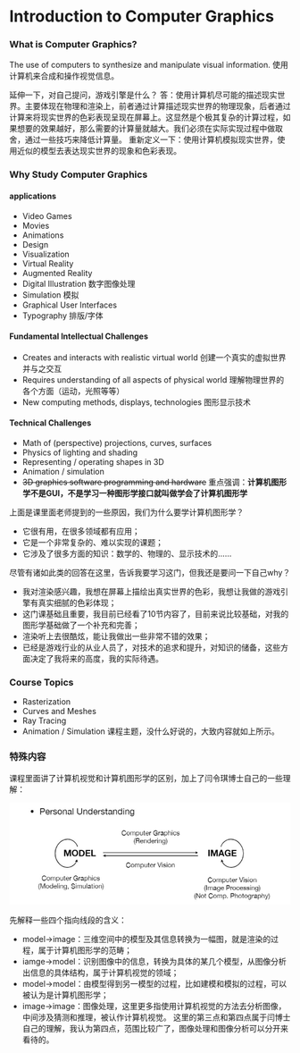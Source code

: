 # Introduction to Computer Graphics

### What is Computer Graphics?
The use of computers to synthesize and manipulate visual information.
使用计算机来合成和操作视觉信息。

延伸一下，对自己提问，游戏引擎是什么？
答：使用计算机尽可能的描述现实世界。主要体现在物理和渲染上，前者通过计算描述现实世界的物理现象，后者通过计算来将现实世界的色彩表现呈现在屏幕上。这显然是个极其复杂的计算过程，如果想要的效果越好，那么需要的计算量就越大。我们必须在实际实现过程中做取舍，通过一些技巧来降低计算量。
重新定义一下：使用计算机模拟现实世界，使用近似的模型去表达现实世界的现象和色彩表现。

### Why Study Computer Graphics
#### applications
+ Video Games
+ Movies
+ Animations
+ Design
+ Visualization
+ Virtual Reality
+ Augmented Reality
+ Digital Illustration 数字图像处理
+ Simulation 模拟
+ Graphical User Interfaces
+ Typography 排版/字体

#### Fundamental Intellectual Challenges
+ Creates and interacts with realistic virtual world 创建一个真实的虚拟世界并与之交互
+ Requires understanding of all aspects of physical world 理解物理世界的各个方面（运动，光照等等）
+ New computing methods, displays, technologies 图形显示技术

#### Technical Challenges
+ Math of (perspective) projections, curves, surfaces
+ Physics of lighting and shading
+ Representing / operating shapes in 3D
+ Animation / simulation 
+ ~~3D graphics software programming and hardware~~
重点强调：**计算机图形学不是GUI，不是学习一种图形学接口就叫做学会了计算机图形学**

上面是课里面老师提到的一些原因，我们为什么要学计算机图形学？
+ 它很有用，在很多领域都有应用；
+ 它是一个非常复杂的、难以实现的课题；
+ 它涉及了很多方面的知识：数学的、物理的、显示技术的……

尽管有诸如此类的回答在这里，告诉我要学习这门，但我还是要问一下自己why？
+ 我对渲染感兴趣，我想在屏幕上描绘出真实世界的色彩，我想让我做的游戏引擎有真实细腻的色彩体现；
+ 这门课基础且重要，我目前已经看了10节内容了，目前来说比较基础，对我的图形学基础做了一个补充和完善；
+ 渲染听上去很酷炫，能让我做出一些非常不错的效果；
+ 已经是游戏行业的从业人员了，对技术的追求和提升，对知识的储备，这些方面决定了我将来的高度，我的实际待遇。

### Course Topics
+ Rasterization
+ Curves and Meshes
+ Ray Tracing
+ Animation / Simulation
课程主题，没什么好说的，大致内容就如上所示。

### 特殊内容
课程里面讲了计算机视觉和计算机图形学的区别，加上了闫令琪博士自己的一些理解：

![differences_of_model_and_image](./images/differences_of_model_and_image.jpg)

先解释一些四个指向线段的含义：
+ model->image：三维空间中的模型及其信息转换为一幅图，就是渲染的过程，属于计算机图形学的范畴；
+ iamge->model：识别图像中的信息，转换为具体的某几个模型，从图像分析出信息的具体结构，属于计算机视觉的领域；
+ model->model：由模型得到另一模型的过程，比如建模和模拟的过程，可以被认为是计算机图形学；
+ image->image：图像处理，这里更多指使用计算机视觉的方法去分析图像，中间涉及猜测和推理，被认作计算机视觉。
这里的第三点和第四点属于闫博士自己的理解，我认为第四点，范围比较广了，图像处理和图像分析可以分开来看待的。
